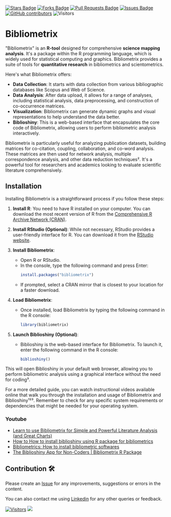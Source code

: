<a href="https://github.com/drshahizan/research-design/stargazers"><img src="https://img.shields.io/github/stars/drshahizan/research-design" alt="Stars Badge"/></a>
<a href="https://github.com/drshahizan/research-design/network/members"><img src="https://img.shields.io/github/forks/drshahizan/research-design" alt="Forks Badge"/></a>
<a href="https://github.com/drshahizan/research-design/pulls"><img src="https://img.shields.io/github/issues-pr/drshahizan/research-design" alt="Pull Requests Badge"/></a>
<a href="https://github.com/drshahizan/research-design"><img src="https://img.shields.io/github/issues/drshahizan/research-design" alt="Issues Badge"/></a>
<a href="https://github.com/drshahizan/research-design/graphs/contributors"><img alt="GitHub contributors" src="https://img.shields.io/github/contributors/drshahizan/research-design?color=2b9348"></a>
![Visitors](https://api.visitorbadge.io/api/visitors?path=https%3A%2F%2Fgithub.com%2Fdrshahizan%2MCSD1043&labelColor=%23d9e3f0&countColor=%23697689&style=flat)


# Bibliometrix
"Bibliometrix" is an **R-tool** designed for comprehensive **science mapping analysis**. It's a package within the R programming language, which is widely used for statistical computing and graphics. Bibliometrix provides a suite of tools for **quantitative research** in bibliometrics and scientometrics.

Here's what Bibliometrix offers:
- **Data Collection**: It starts with data collection from various bibliographic databases like Scopus and Web of Science.
- **Data Analysis**: After data upload, it allows for a range of analyses, including statistical analysis, data preprocessing, and construction of co-occurrence matrices.
- **Visualization**: Bibliometrix can generate dynamic graphs and visual representations to help understand the data better.
- **Biblioshiny**: This is a web-based interface that encapsulates the core code of Bibliometrix, allowing users to perform bibliometric analysis interactively.

Bibliometrix is particularly useful for analyzing publication datasets, building matrices for co-citation, coupling, collaboration, and co-word analysis. These matrices are then used for network analysis, multiple correspondence analysis, and other data reduction techniques². It's a powerful tool for researchers and academics looking to evaluate scientific literature comprehensively.

## Installation
Installing Bibliometrix is a straightforward process if you follow these steps:

1. **Install R**: You need to have R installed on your computer. You can download the most recent version of R from the [Comprehensive R Archive Network (CRAN)](https://cran.r-project.org/).

2. **Install RStudio (Optional)**: While not necessary, RStudio provides a user-friendly interface for R. You can download it from the [RStudio website](https://posit.co/download/rstudio-desktop/).

3. **Install Bibliometrix**:
   - Open R or RStudio.
   - In the console, type the following command and press Enter:
     ```R
     install.packages("bibliometrix")
     ```
   - If prompted, select a CRAN mirror that is closest to your location for a faster download.

4. **Load Bibliometrix**:
   - Once installed, load Bibliometrix by typing the following command in the R console:
     ```R
     library(bibliometrix)
     ```

5. **Launch Biblioshiny (Optional)**:
   - Biblioshiny is the web-based interface for Bibliometrix. To launch it, enter the following command in the R console:
     ```R
     biblioshiny()
     ```

This will open Biblioshiny in your default web browser, allowing you to perform bibliometric analysis using a graphical interface without the need for coding³.

For a more detailed guide, you can watch instructional videos available online that walk you through the installation and usage of Bibliometrix and Biblioshiny¹²³. Remember to check for any specific system requirements or dependencies that might be needed for your operating system.


### Youtube
- [Learn to use Bibliometrix for Simple and Powerful Literature Analysis (and Great Charts)](https://www.youtube.com/watch?v=5nXzL2yCkGQ)
- [How to How to install biblioshiny using R package for bibliometrics](https://www.youtube.com/watch?v=gjxfqzSuiIo)
- [Bibliometrics: How to install bibliometric softwares]( https://www.youtube.com/watch?v=ETwMBqv_wiM)
- [The Biblioshiny App for Non-Coders | Bibliometrix R Package](https://youtu.be/tAEgZlmnD-A?si=k00PGRxzEPB3aVRl)

## Contribution 🛠️
Please create an [Issue](https://github.com/drshahizan/MCSD1043/issues) for any improvements, suggestions or errors in the content.

You can also contact me using [Linkedin](https://www.linkedin.com/in/drshahizan/) for any other queries or feedback.

[![Visitors](https://api.visitorbadge.io/api/visitors?path=https%3A%2F%2Fgithub.com%2Fdrshahizan&labelColor=%23697689&countColor=%23555555&style=plastic)](https://visitorbadge.io/status?path=https%3A%2F%2Fgithub.com%2Fdrshahizan)
![](https://hit.yhype.me/github/profile?user_id=81284918)

